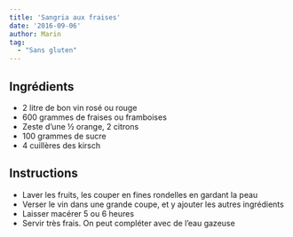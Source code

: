 ```yaml
---
title: 'Sangria aux fraises'
date: '2016-09-06'
author: Marin
tag: 
  - "Sans gluten"
---
```

## Ingrédients
- 2 litre de bon vin rosé ou rouge
- 600 grammes de fraises ou framboises
- Zeste d’une ½ orange, 2 citrons
- 100 grammes de sucre
- 4 cuillères des kirsch

## Instructions
- Laver les fruits, les couper en fines rondelles en gardant la peau
- Verser le vin dans une grande coupe, et y ajouter les autres ingrédients
- Laisser macérer 5 ou 6 heures
- Servir très frais. On peut compléter avec de l’eau gazeuse

